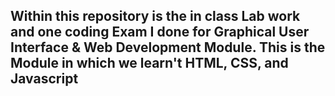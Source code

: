## Within this repository is the in class Lab work and one coding Exam I done for Graphical User Interface & Web Development Module. This is the Module in which we learn't HTML, CSS, and Javascript
